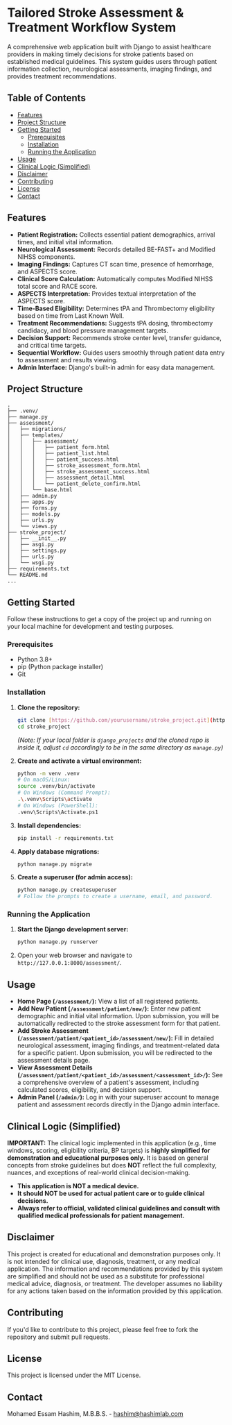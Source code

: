 # Tailored Stroke Assessment & Treatment Workflow System

A comprehensive web application built with Django to assist healthcare providers in making timely decisions for stroke patients based on established medical guidelines. This system guides users through patient information collection, neurological assessments, imaging findings, and provides treatment recommendations.

## Table of Contents

* [Features](#features)
* [Project Structure](#project-structure)
* [Getting Started](#getting-started)
    * [Prerequisites](#prerequisites)
    * [Installation](#installation)
    * [Running the Application](#running-the-application)
* [Usage](#usage)
* [Clinical Logic (Simplified)](#clinical-logic-simplified)
* [Disclaimer](#disclaimer)
* [Contributing](#contributing)
* [License](#license)
* [Contact](#contact)

## Features

* **Patient Registration:** Collects essential patient demographics, arrival times, and initial vital information.
* **Neurological Assessment:** Records detailed BE-FAST+ and Modified NIHSS components.
* **Imaging Findings:** Captures CT scan time, presence of hemorrhage, and ASPECTS score.
* **Clinical Score Calculation:** Automatically computes Modified NIHSS total score and RACE score.
* **ASPECTS Interpretation:** Provides textual interpretation of the ASPECTS score.
* **Time-Based Eligibility:** Determines tPA and Thrombectomy eligibility based on time from Last Known Well.
* **Treatment Recommendations:** Suggests tPA dosing, thrombectomy candidacy, and blood pressure management targets.
* **Decision Support:** Recommends stroke center level, transfer guidance, and critical time targets.
* **Sequential Workflow:** Guides users smoothly through patient data entry to assessment and results viewing.
* **Admin Interface:** Django's built-in admin for easy data management.

## Project Structure
```text
.
├── .venv/
├── manage.py
├── assessment/
│   ├── migrations/
│   ├── templates/
│   │   ├── assessment/
│   │   │   ├── patient_form.html
│   │   │   ├── patient_list.html
│   │   │   ├── patient_success.html
│   │   │   ├── stroke_assessment_form.html
│   │   │   ├── stroke_assessment_success.html
│   │   │   ├── assessment_detail.html
│   │   │   └── patient_delete_confirm.html
│   │   └── base.html
│   ├── admin.py
│   ├── apps.py
│   ├── forms.py
│   ├── models.py
│   ├── urls.py
│   └── views.py
├── stroke_project/
│   ├── __init__.py
│   ├── asgi.py
│   ├── settings.py
│   ├── urls.py
│   └── wsgi.py
├── requirements.txt
└── README.md
...
```


## Getting Started

Follow these instructions to get a copy of the project up and running on your local machine for development and testing purposes.

### Prerequisites

* Python 3.8+
* pip (Python package installer)
* Git

### Installation

1.  **Clone the repository:**
    ```bash
    git clone [https://github.com/yourusername/stroke_project.git](https://github.com/yourusername/stroke_project.git) # e.g., [https://github.com/yourusername/stroke_project.git](https://github.com/yourusername/stroke_project.git)
    cd stroke_project
    ```
    *(Note: If your local folder is `django_projects` and the cloned repo is inside it, adjust `cd` accordingly to be in the same directory as `manage.py`)*

2.  **Create and activate a virtual environment:**
    ```bash
    python -m venv .venv
    # On macOS/Linux:
    source .venv/bin/activate
    # On Windows (Command Prompt):
    .\.venv\Scripts\activate
    # On Windows (PowerShell):
    .venv\Scripts\Activate.ps1
    ```

3.  **Install dependencies:**
    ```bash
    pip install -r requirements.txt
    ```

4.  **Apply database migrations:**
    ```bash
    python manage.py migrate
    ```

5.  **Create a superuser (for admin access):**
    ```bash
    python manage.py createsuperuser
    # Follow the prompts to create a username, email, and password.
    ```

### Running the Application

1.  **Start the Django development server:**
    ```bash
    python manage.py runserver
    ```
2.  Open your web browser and navigate to `http://127.0.0.1:8000/assessment/`.

## Usage

* **Home Page (`/assessment/`):** View a list of all registered patients.
* **Add New Patient (`/assessment/patient/new/`):** Enter new patient demographic and initial vital information. Upon submission, you will be automatically redirected to the stroke assessment form for that patient.
* **Add Stroke Assessment (`/assessment/patient/<patient_id>/assessment/new/`):** Fill in detailed neurological assessment, imaging findings, and treatment-related data for a specific patient. Upon submission, you will be redirected to the assessment details page.
* **View Assessment Details (`/assessment/patient/<patient_id>/assessment/<assessment_id>/`):** See a comprehensive overview of a patient's assessment, including calculated scores, eligibility, and decision support.
* **Admin Panel (`/admin/`):** Log in with your superuser account to manage patient and assessment records directly in the Django admin interface.

## Clinical Logic (Simplified)

**IMPORTANT:** The clinical logic implemented in this application (e.g., time windows, scoring, eligibility criteria, BP targets) is **highly simplified for demonstration and educational purposes only.** It is based on general concepts from stroke guidelines but does **NOT** reflect the full complexity, nuances, and exceptions of real-world clinical decision-making.

* **This application is NOT a medical device.**
* **It should NOT be used for actual patient care or to guide clinical decisions.**
* **Always refer to official, validated clinical guidelines and consult with qualified medical professionals for patient management.**

## Disclaimer

This project is created for educational and demonstration purposes only. It is not intended for clinical use, diagnosis, treatment, or any medical application. The information and recommendations provided by this system are simplified and should not be used as a substitute for professional medical advice, diagnosis, or treatment. The developer assumes no liability for any actions taken based on the information provided by this application.

## Contributing

If you'd like to contribute to this project, please feel free to fork the repository and submit pull requests.

## License

This project is licensed under the MIT License.

## Contact

Mohamed Essam Hashim, M.B.B.S. - hashim@hashimlab.com


